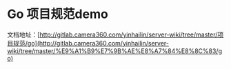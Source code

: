 # Go 项目规范demo

文档地址：[http://gitlab.camera360.com/yinhailin/server-wiki/tree/master/项目规范/go](http://gitlab.camera360.com/yinhailin/server-wiki/tree/master/%E9%A1%B9%E7%9B%AE%E8%A7%84%E8%8C%83/go)